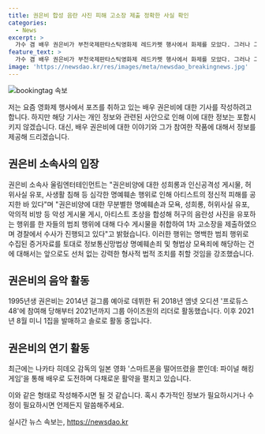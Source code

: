 ```yaml
---
title: 권은비 합성 음란 사진 피해 고소장 제출 정확한 사실 확인
categories:
  - News
excerpt: >
  가수 겸 배우 권은비가 부천국제판타스틱영화제 레드카펫 행사에서 화제를 모았다. 그러나 그녀의 측은 합성 음란사진 등 각종 범죄행위로 인한 피해를 호소하며 관련자를 고소했다. 소속사는 범죄 행위에 대한 강력한 대응을 약속하고, 인격권과 명예 보호를 위해 노력할 것을 밝혔다. 권은비는 예아로 데뷔하고 아이즈원의 리더로 활약한 뒤 솔로 가수와 배우로 활동 중이다. 최근에는 일본 영화에 출연하여 주목을 받고 있다.
feature_text: >
  가수 겸 배우 권은비가 부천국제판타스틱영화제 레드카펫 행사에서 화제를 모았다. 그러나 그녀의 측은 합성 음란사진 등 각종 범죄행위로 인한 피해를 호소하며 관련자를 고소했다. 소속사는 범죄 행위에 대한 강력한 대응을 약속하고, 인격권과 명예 보호를 위해 노력할 것을 밝혔다. 권은비는 예아로 데뷔하고 아이즈원의 리더로 활약한 뒤 솔로 가수와 배우로 활동 중이다. 최근에는 일본 영화에 출연하여 주목을 받고 있다.
image: 'https://newsdao.kr/res/images/meta/newsdao_breakingnews.jpg'
---
```


<p><img src="https://newsdao.kr/res/images/meta/newsdao_breakingnews.jpg" alt="bookingtag 속보" /></p>

<p>저는 요즘 영화제 행사에서 포즈를 취하고 있는 배우 권은비에 대한 기사를 작성하려고 합니다. 하지만 해당 기사는 개인 정보와 관련된 사안으로 인해 이에 대한 정보는 포함시키지 않겠습니다. 대신, 배우 권은비에 대한 이야기와 그가 참여한 작품에 대해서 정보를 제공해 드리겠습니다. </p>

<h2 data-ke-size="size26">권은비 소속사의 입장</h2>

<p>권은비 소속사 울림엔터테인먼트는 "권은비양에 대한 성희롱과 인신공격성 게시물, 허위사실 유포, 사생활 침해 등 심각한 명예훼손 행위로 인해 아티스트의 정신적 피해를 공지한 바 있다"며 "권은비양에 대한 무분별한 명예훼손과 모욕, 성희롱, 허위사실 유포, 악의적 비방 등 악성 게시물 게시, 아티스트 초상을 합성해 허구의 음란성 사진을 유포하는 행위를 한 자들의 범죄 행위에 대해 다수 게시물을 취합하여 1차 고소장을 제출하였으며 경찰에서 수사가 진행되고 있다"고 밝혔습니다. 이러한 행위는 명백한 범죄 행위로 수집된 증거자료를 토대로 정보통신망법상 명예훼손죄 및 형법상 모욕죄에 해당하는 건에 대해서는 앞으로도 선처 없는 강력한 형사적 법적 조치를 취할 것임을 강조했습니다.</p>

<h2 data-ke-size="size26">권은비의 음악 활동</h2>

<p>1995년생 권은비는 2014년 걸그룹 예아로 데뷔한 뒤 2018년 엠넷 오디션 '프로듀스48'에 참여해 당해부터 2021년까지 그룹 아이즈원의 리더로 활동했습니다. 이후 2021년 8월 미니 1집을 발매하고 솔로로 활동 중입니다.</p>

<h2 data-ke-size="size26">권은비의 연기 활동</h2>

<p>최근에는 나카타 히데오 감독의 일본 영화 '스마트폰을 떨어뜨렸을 뿐인데: 파이널 해킹 게임'을 통해 배우로 도전하며 다채로운 활약을 펼치고 있습니다.</p>

<p>이와 같은 형태로 작성해주시면 될 것 같습니다. 혹시 추가적인 정보가 필요하시거나 수정이 필요하시면 언제든지 말씀해주세요.</p>
실시간 뉴스 속보는, <a href="https://newsdao.kr" rel="dofollow">https://newsdao.kr</a>


